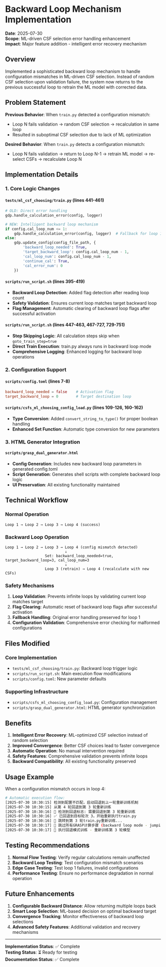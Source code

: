 # Backward Loop Mechanism Implementation

**Date**: 2025-07-30  
**Scope**: ML-driven CSF selection error handling enhancement  
**Impact**: Major feature addition - intelligent error recovery mechanism

## Overview

Implemented a sophisticated backward loop mechanism to handle configuration mismatches in ML-driven CSF selection. Instead of random CSF selection upon validation failure, the system now returns to the previous successful loop to retrain the ML model with corrected data.

## Problem Statement

**Previous Behavior**: When `train.py` detected a configuration mismatch:
- Loop N fails validation → random CSF selection → recalculation in same loop
- Resulted in suboptimal CSF selection due to lack of ML optimization

**Desired Behavior**: When `train.py` detects a configuration mismatch:  
- Loop N fails validation → return to Loop N-1 → retrain ML model → re-select CSFs → recalculate Loop N

## Implementation Details

### 1. Core Logic Changes

#### `tests/ml_csf_choosing/train.py` (lines 441-461)
```python
# OLD: Direct error handling
gdp.handle_calculation_error(config, logger)

# NEW: Intelligent backward loop mechanism
if config.cal_loop_num <= 1:
    gdp.handle_calculation_error(config, logger)  # Fallback for loop 1
else:
    gdp.update_config(config_file_path, {
        'backward_loop_needed': True,
        'target_backward_loop': config.cal_loop_num - 1,
        'cal_loop_num': config.cal_loop_num - 1,
        'continue_cal': True,
        'cal_error_num': 0
    })
```

#### `scripts/run_script.sh` (lines 395-419)
- **Backward Loop Detection**: Added flag detection after reading loop count
- **Safety Validation**: Ensures current loop matches target backward loop
- **Flag Management**: Automatic clearing of backward loop flags after successful activation

#### `scripts/run_script.sh` (lines 447-463, 467-727, 729-751)
- **Step Skipping Logic**: All calculation steps skip when `goto_train_step=true`
- **Direct Train Execution**: train.py always runs in backward loop mode
- **Comprehensive Logging**: Enhanced logging for backward loop operations

### 2. Configuration Support

#### `scripts/config.toml` (lines 7-8)
```toml
backward_loop_needed = false    # Activation flag
target_backward_loop = 0        # Target destination loop
```

#### `scripts/csfs_ml_choosing_config_load.py` (lines 109-126, 160-162)
- **Type Conversion**: Added `convert_string_to_type()` for proper boolean handling
- **Enhanced Set Function**: Automatic type conversion for new parameters

### 3. HTML Generator Integration

#### `scripts/grasp_dual_generator.html`
- **Config Generation**: Includes new backward loop parameters in generated config.toml
- **Script Generation**: Generates shell scripts with complete backward loop logic
- **UI Preservation**: All existing functionality maintained

## Technical Workflow

### Normal Operation
```
Loop 1 → Loop 2 → Loop 3 → Loop 4 (success)
```

### Backward Loop Operation
```
Loop 1 → Loop 2 → Loop 3 → Loop 4 (config mismatch detected)
                           ↓
                  Set: backward_loop_needed=true, target_backward_loop=3, cal_loop_num=3
                           ↓
                  Loop 3 (retrain) → Loop 4 (recalculate with new CSFs)
```

### Safety Mechanisms
1. **Loop Validation**: Prevents infinite loops by validating current loop matches target
2. **Flag Clearing**: Automatic reset of backward loop flags after successful activation  
3. **Fallback Handling**: Original error handling preserved for loop 1
4. **Configuration Validation**: Comprehensive error checking for malformed configurations

## Files Modified

### Core Implementation
- `tests/ml_csf_choosing/train.py`: Backward loop trigger logic
- `scripts/run_script.sh`: Main execution flow modifications
- `scripts/config.toml`: New parameter defaults

### Supporting Infrastructure  
- `scripts/csfs_ml_choosing_config_load.py`: Configuration management
- `scripts/grasp_dual_generator.html`: HTML generator synchronization

## Benefits

1. **Intelligent Error Recovery**: ML-optimized CSF selection instead of random selection
2. **Improved Convergence**: Better CSF choices lead to faster convergence
3. **Automatic Operation**: No manual intervention required
4. **Safety Features**: Comprehensive validation prevents infinite loops
5. **Backward Compatibility**: All existing functionality preserved

## Usage Example

When a configuration mismatch occurs in loop 4:

```bash
# Automatic execution flow:
[2025-07-30 10:30:15] 检测到配置不匹配，启动回退到上一轮重新训练机制
[2025-07-30 10:30:15] 从第 4 轮回退到第 3 轮重新训练
[2025-07-30 10:30:16] 🔄 检测到回退标志: 需要回退到第 3 轮重新训练
[2025-07-30 10:30:16] ✅ 已回退到目标轮次 3，开始重新执行train.py
[2025-07-30 10:30:16] 🚀 跳转到第 3 轮train.py重新训练...
[2025-07-30 10:30:17] 🔄 跳过所有GRASP计算步骤 (backward loop mode - jumping to train)
[2025-07-30 10:30:17] 🔄 执行回退模式训练 - 重新训练第 3 轮模型
```

## Testing Recommendations

1. **Normal Flow Testing**: Verify regular calculations remain unaffected
2. **Backward Loop Testing**: Test configuration mismatch scenarios
3. **Edge Case Testing**: Test loop 1 failures, invalid configurations
4. **Performance Testing**: Ensure no performance degradation in normal operation

## Future Enhancements

1. **Configurable Backward Distance**: Allow returning multiple loops back
2. **Smart Loop Selection**: ML-based decision on optimal backward target
3. **Convergence Tracking**: Monitor effectiveness of backward loop selections
4. **Advanced Safety Features**: Additional validation and recovery mechanisms

---

**Implementation Status**: ✅ Complete  
**Testing Status**: ⏳ Ready for testing  
**Documentation Status**: ✅ Complete